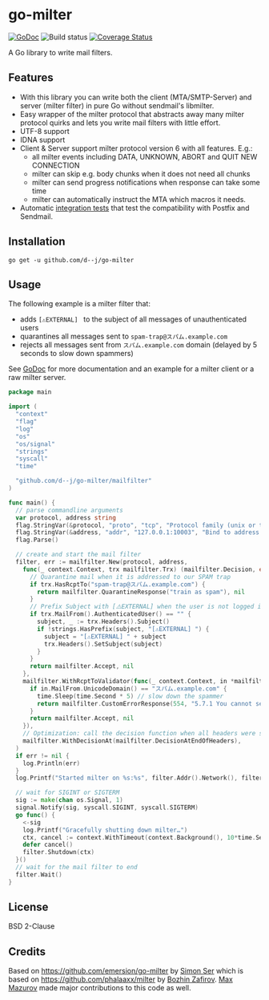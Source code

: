 # go-milter

[![GoDoc](https://godoc.org/github.com/d--j/go-milter?status.svg)](https://godoc.org/github.com/d--j/go-milter)
![Build status](https://github.com/d--j/go-milter/actions/workflows/go.yml/badge.svg?branch=main)
[![Coverage Status](https://coveralls.io/repos/github/d--j/go-milter/badge.svg?branch=main)](https://coveralls.io/github/d--j/go-milter?branch=main)

A Go library to write mail filters.

## Features

* With this library you can write both the client (MTA/SMTP-Server) and server (milter filter)
  in pure Go without sendmail's libmilter.
* Easy wrapper of the milter protocol that abstracts away many milter protocol quirks
  and lets you write mail filters with little effort.
* UTF-8 support
* IDNA support
* Client & Server support milter protocol version 6 with all features. E.g.:
  * all milter events including DATA, UNKNOWN, ABORT and QUIT NEW CONNECTION
  * milter can skip e.g. body chunks when it does not need all chunks
  * milter can send progress notifications when response can take some time 
  * milter can automatically instruct the MTA which macros it needs.
* Automatic [integration tests](integration/README.md) that test the compatibility with Postfix and Sendmail.

## Installation

```shell
go get -u github.com/d--j/go-milter
```

## Usage

The following example is a milter filter that:
* adds `[⚠️EXTERNAL] ` to the subject of all messages of unauthenticated users
* quarantines all messages sent to `spam-trap@スパム.example.com`
* rejects all messages sent from `スパム.example.com` domain (delayed by 5 seconds to slow down spammers)

See [GoDoc](https://godoc.org/github.com/d--j/go-milter/mailfilter) for more documentation and an example for a milter client or a raw milter server.

```go
package main

import (
  "context"
  "flag"
  "log"
  "os"
  "os/signal"
  "strings"
  "syscall"
  "time"

  "github.com/d--j/go-milter/mailfilter"
)

func main() {
  // parse commandline arguments
  var protocol, address string
  flag.StringVar(&protocol, "proto", "tcp", "Protocol family (unix or tcp)")
  flag.StringVar(&address, "addr", "127.0.0.1:10003", "Bind to address or unix domain socket")
  flag.Parse()

  // create and start the mail filter
  filter, err := mailfilter.New(protocol, address,
    func(_ context.Context, trx mailfilter.Trx) (mailfilter.Decision, error) {
      // Quarantine mail when it is addressed to our SPAM trap
      if trx.HasRcptTo("spam-trap@スパム.example.com") {
        return mailfilter.QuarantineResponse("train as spam"), nil
      }
      // Prefix Subject with [⚠️EXTERNAL] when the user is not logged in
      if trx.MailFrom().AuthenticatedUser() == "" {
        subject, _ := trx.Headers().Subject()
        if !strings.HasPrefix(subject, "[⚠️EXTERNAL] ") {
          subject = "[⚠️EXTERNAL] " + subject
          trx.Headers().SetSubject(subject)
        }
      }
      return mailfilter.Accept, nil
    },
    mailfilter.WithRcptToValidator(func(_ context.Context, in *mailfilter.RcptToValidationInput) (mailfilter.Decision, error) {
      if in.MailFrom.UnicodeDomain() == "スパム.example.com" {
        time.Sleep(time.Second * 5) // slow down the spammer
        return mailfilter.CustomErrorResponse(554, "5.7.1 You cannot send from this domain"), nil
      }
      return mailfilter.Accept, nil
    }),
    // Optimization: call the decision function when all headers were sent to us. Modifications get automatically deferred to EndOfHeaders.
    mailfilter.WithDecisionAt(mailfilter.DecisionAtEndOfHeaders),
  )
  if err != nil {
    log.Println(err)
  }
  log.Printf("Started milter on %s:%s", filter.Addr().Network(), filter.Addr().String())

  // wait for SIGINT or SIGTERM
  sig := make(chan os.Signal, 1)
  signal.Notify(sig, syscall.SIGINT, syscall.SIGTERM)
  go func() {
    <-sig
    log.Printf("Gracefully shutting down milter…")
    ctx, cancel := context.WithTimeout(context.Background(), 10*time.Second)
    defer cancel()
    filter.Shutdown(ctx)
  }()
  // wait for the mail filter to end
  filter.Wait()
}
```

## License

BSD 2-Clause

## Credits

Based on https://github.com/emersion/go-milter by [Simon Ser](https://github.com/emersion) which is based on https://github.com/phalaaxx/milter by
[Bozhin Zafirov](https://github.com/phalaaxx). [Max Mazurov](https://github.com/foxcpp) made major contributions to this code as well.
